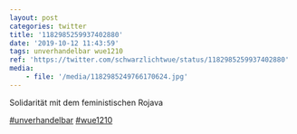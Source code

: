 ```yaml
---
layout: post
categories: twitter
title: '1182985259937402880'
date: '2019-10-12 11:43:59'
tags: unverhandelbar wue1210
ref: 'https://twitter.com/schwarzlichtwue/status/1182985259937402880'
media:
    - file: '/media/1182985249766170624.jpg'
---
```

Solidarität mit dem feministischen Rojava

[#unverhandelbar](/t/unverhandelbar) [#wue1210](/t/wue1210)  